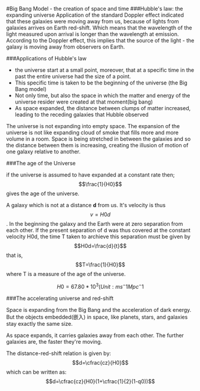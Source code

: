 #Big Bang Model - the creation of space and time
###Hubble's law: the expanding universe
Application of the standard Doppler effect indicated that these galaxies were moving away from us, because of lights from galaxies arrives on Earth red-shift. Which means that the wavelength of the light measured upon arrival is longer than the wavelength at emission. According to the Doppler effect, this implies that the source of the light - the galaxy is moving away from observers on Earth.

###Applications of Hubble's law
- the universe start at a small point, moreover, that at a specific time in the past the entire universe had the size of a point.
- This specific time is taken to be the beginning of the universe (the Big Bang model)
- Not only time, but also the space in which the matter and energy of the universe resider were created at that moment(big bang)
- As space expanded, the distance between clumps of matter increased, leading to the receding galaxies that Hubble observed 

The universe is not expanding into empty space. The expansion of the universe is not like expanding cloud of smoke that fills more and more volume in a room. Space is being stretched in between the galaxies and so the distance between them is increasing, creating the illusion of motion of one galaxy relative to another.

###The age of the Universe

if the universe is assumed to have expanded at a constant rate then; $$\frac{1}{H0}$$ gives the age of the universe. 

A galaxy which is not at a distance **d** from us. It's velocity is thus $$v= H0d$$. In the beginning the galaxy and the Earth were at zero separation from each other. If the present separation of d was thus covered at the constant velocity H0d, the time T taken to archieve this separation must be given by $$H0d=\frac{d}{t}$$ that is, $$T=\frac{1}{H0}$$ where T is a measure of the age of the universe.

$$H0=67.80*10^3(Unit: ms^-1 Mpc^-1$$

###The accelerating universe and red-shift

Space is expanding from the Big Bang and the acceleration of dark energy. But the objects embedded(嵌入) in space, like planets, stars, and galaxies stay exactly the same size.

As space expands, it carries galaxies away from each other. The further galaxies are, the faster they're moving.

The distance-red-shift relation is given by: $$d=\cfrac{cz}{H0}$$
which can be written as:$$d=\cfrac{cz}{H0}(1+\cfrac{1}{2}(1-q0))$$





